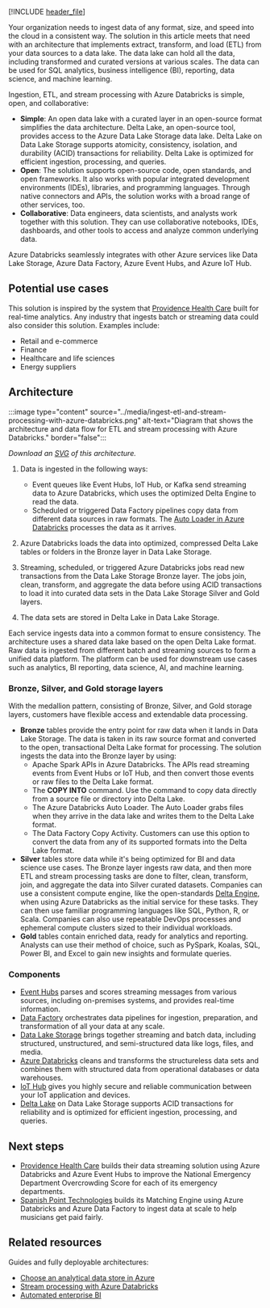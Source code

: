 [!INCLUDE [header_file](../../../includes/sol-idea-header.md)]

Your organization needs to ingest data of any format, size, and speed into the cloud in a consistent way. The solution in this article meets that need with an architecture that implements extract, transform, and load (ETL) from your data sources to a data lake. The data lake can hold all the data, including transformed and curated versions at various scales. The data can be used for SQL analytics, business intelligence (BI), reporting, data science, and machine learning.

Ingestion, ETL, and stream processing with Azure Databricks is simple, open, and collaborative:

- **Simple**: An open data lake with a curated layer in an open-source format simplifies the data architecture. Delta Lake, an open-source tool, provides access to the Azure Data Lake Storage data lake. Delta Lake on Data Lake Storage supports atomicity, consistency, isolation, and durability (ACID) transactions for reliability. Delta Lake is optimized for efficient ingestion, processing, and queries.
- **Open**: The solution supports open-source code, open standards, and open frameworks. It also works with popular integrated development environments (IDEs), libraries, and programming languages. Through native connectors and APIs, the solution works with a broad range of other services, too.
- **Collaborative**: Data engineers, data scientists, and analysts work together with this solution. They can use collaborative notebooks, IDEs, dashboards, and other tools to access and analyze common underlying data.

Azure Databricks seamlessly integrates with other Azure services like Data Lake Storage, Azure Data Factory, Azure Event Hubs, and Azure IoT Hub.

## Potential use cases

This solution is inspired by the system that [Providence Health Care](https://customers.microsoft.com/story/862036-providence-health-provider-azure) built for real-time analytics. Any industry that ingests batch or streaming data could also consider this solution. Examples include:

- Retail and e-commerce
- Finance
- Healthcare and life sciences
- Energy suppliers

## Architecture

:::image type="content" source="../media/ingest-etl-and-stream-processing-with-azure-databricks.png" alt-text="Diagram that shows the architecture and data flow for ETL and stream processing with Azure Databricks." border="false":::

*Download an [SVG](../media/ingest-etl-and-stream-processing-with-azure-databricks.svg) of this architecture.*

1. Data is ingested in the following ways:

    - Event queues like Event Hubs, IoT Hub, or Kafka send streaming data to Azure Databricks, which uses the optimized Delta Engine to read the data.
    - Scheduled or triggered Data Factory pipelines copy data from different data sources in raw formats. The [Auto Loader in Azure Databricks](/azure/databricks/spark/latest/structured-streaming/auto-loader) processes the data as it arrives.

1. Azure Databricks loads the data into optimized, compressed Delta Lake tables or folders in the Bronze layer in Data Lake Storage.
1. Streaming, scheduled, or triggered Azure Databricks jobs read new transactions from the Data Lake Storage Bronze layer. The jobs join, clean, transform, and aggregate the data before using ACID transactions to load it into curated data sets in the Data Lake Storage Silver and Gold layers.
1. The data sets are stored in Delta Lake in Data Lake Storage.

Each service ingests data into a common format to ensure consistency. The architecture uses a shared data lake based on the open Delta Lake format. Raw data is ingested from different batch and streaming sources to form a unified data platform. The platform can be used for downstream use cases such as analytics, BI reporting, data science, AI, and machine learning.

### Bronze, Silver, and Gold storage layers

With the medallion pattern, consisting of Bronze, Silver, and Gold storage layers, customers have flexible access and extendable data processing.

- **Bronze** tables provide the entry point for raw data when it lands in Data Lake Storage. The data is taken in its raw source format and converted to the open, transactional Delta Lake format for processing. The solution ingests the data into the Bronze layer by using:
  - Apache Spark APIs in Azure Databricks. The APIs read streaming events from Event Hubs or IoT Hub, and then convert those events or raw files to the Delta Lake format.
  - The **COPY INTO** command. Use the command to copy data directly from a source file or directory into Delta Lake.
  - The Azure Databricks Auto Loader. The Auto Loader grabs files when they arrive in the data lake and writes them to the Delta Lake format.
  - The Data Factory Copy Activity. Customers can use this option to convert the data from any of its supported formats into the Delta Lake format.
- **Silver** tables store data while it's being optimized for BI and data science use cases. The Bronze layer ingests raw data, and then more ETL and stream processing tasks are done to filter, clean, transform, join, and aggregate the data into Silver curated datasets. Companies can use a consistent compute engine, like the open-standards [Delta Engine](/azure/databricks/delta/optimizations), when using Azure Databricks as the initial service for these tasks. They can then use familiar programming languages like SQL, Python, R, or Scala.  Companies can also use repeatable DevOps processes and ephemeral compute clusters sized to their individual workloads.
- **Gold** tables contain enriched data, ready for analytics and reporting. Analysts can use their method of choice, such as PySpark, Koalas, SQL, Power BI, and Excel to gain new insights and formulate queries.

### Components

- [Event Hubs](https://azure.microsoft.com/services/event-hubs) parses and scores streaming messages from various sources, including on-premises systems, and provides real-time information.
- [Data Factory](https://azure.microsoft.com/services/data-factory) orchestrates data pipelines for ingestion, preparation, and transformation of all your data at any scale.
- [Data Lake Storage](https://azure.microsoft.com/services/storage/data-lake-storage) brings together streaming and batch data, including structured, unstructured, and semi-structured data like logs, files, and media.
- [Azure Databricks](/azure/azure-databricks) cleans and transforms the structureless data sets and combines them with structured data from operational databases or data warehouses.
- [IoT Hub](https://azure.microsoft.com/services/iot-hub) gives you highly secure and reliable communication between your IoT application and devices.
- [Delta Lake](https://delta.io) on Data Lake Storage supports ACID transactions for reliability and is optimized for efficient ingestion, processing, and queries.

## Next steps

- [Providence Health Care](https://customers.microsoft.com/story/862036-providence-health-provider-azure) builds their data streaming solution using Azure Databricks and Azure Event Hubs to improve the National Emergency Department Overcrowding Score for each of its emergency departments.
- [Spanish Point Technologies](https://customers.microsoft.com/story/861222-spanish-point-technologies-professional-services-azure) builds its Matching Engine using Azure Databricks and Azure Data Factory to ingest data at scale to help musicians get paid fairly.

## Related resources

Guides and fully deployable architectures:

- [Choose an analytical data store in Azure](../../data-guide/technology-choices/analytical-data-stores.md)
- [Stream processing with Azure Databricks](../../reference-architectures/data/stream-processing-databricks.yml)
- [Automated enterprise BI](../../reference-architectures/data/enterprise-bi-adf.yml)
